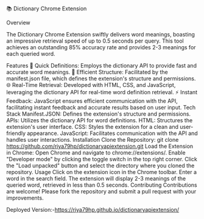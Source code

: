 📚 Dictionary Chrome Extension

Overview

The Dictionary Chrome Extension swiftly delivers word meanings, boasting an impressive retrieval speed of up to 0.5 seconds per query. This tool achieves an outstanding 85% accuracy rate and provides 2-3 meanings for each queried word.

Features
📖 Quick Definitions: Employs the dictionary API to provide fast and accurate word meanings.
🔧 Efficient Structure: Facilitated by the manifest.json file, which defines the extension's structure and permissions.
🌐 Real-Time Retrieval: Developed with HTML, CSS, and JavaScript, leveraging the dictionary API for real-time word definition retrieval.
⚡ Instant Feedback: JavaScript ensures efficient communication with the API, facilitating instant feedback and accurate results based on user input.
Tech Stack
Manifest.JSON: Defines the extension's structure and permissions.
APIs: Utilizes the dictionary API for word definitions.
HTML: Structures the extension's user interface.
CSS: Styles the extension for a clean and user-friendly appearance.
JavaScript: Facilitates communication with the API and handles user interactions.
Installation
Clone the Repository:
git clone https://github.com/riya79hp/dictionaryapiextension.git
Load the Extension in Chrome:
Open Chrome and navigate to chrome://extensions/.
Enable "Developer mode" by clicking the toggle switch in the top right corner.
Click the "Load unpacked" button and select the directory where you cloned the repository.
Usage
Click on the extension icon in the Chrome toolbar.
Enter a word in the search field.
The extension will display 2-3 meanings of the queried word, retrieved in less than 0.5 seconds.
Contributing
Contributions are welcome! Please fork the repository and submit a pull request with your improvements.

Deployed Version:-https://riya79hp.github.io/dictionaryapiextension/
